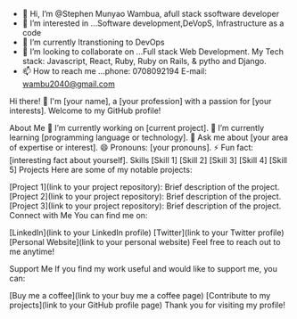 - 👋 Hi, I’m @Stephen Munyao Wambua, afull stack ssoftware developer
- 👀 I’m interested in ...Software development,DeVopS, Infrastructure as a code
- 🌱 I’m currently ltranstioning to DevOps
- 💞️ I’m looking to collaborate on ...Full stack Web Development. My Tech stack: Javascript, React, Ruby, Ruby on Rails, & pytho and Django.
- 📫 How to reach me ...phone: 0708092194 E-mail: wambu2040@gmail.com

<!---
steve2030/steve2030 is a ✨ special ✨ repository because its `README.md` (this file) appears on your GitHub profile.
You can click the Preview link to take a look at your changes.
--->
Hi there! 👋
I'm [your name], a [your profession] with a passion for [your interests]. Welcome to my GitHub profile!

About Me
🔭 I’m currently working on [current project].
🌱 I’m currently learning [programming language or technology].
💬 Ask me about [your area of expertise or interest].
😄 Pronouns: [your pronouns].
⚡ Fun fact: [interesting fact about yourself].
Skills
[Skill 1]
[Skill 2]
[Skill 3]
[Skill 4]
[Skill 5]
Projects
Here are some of my notable projects:

[Project 1](link to your project repository): Brief description of the project.
[Project 2](link to your project repository): Brief description of the project.
[Project 3](link to your project repository): Brief description of the project.
Connect with Me
You can find me on:

[LinkedIn](link to your LinkedIn profile)
[Twitter](link to your Twitter profile)
[Personal Website](link to your personal website)
Feel free to reach out to me anytime!

Support Me
If you find my work useful and would like to support me, you can:

[Buy me a coffee](link to your buy me a coffee page)
[Contribute to my projects](link to your GitHub profile page)
Thank you for visiting my profile!
